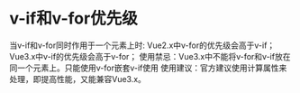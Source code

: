 
# v-if和v-for优先级

当v-if和v-for同时作用于一个元素上时:
Vue2.x中v-for的优先级会高于v-if；
Vue3.x中v-if的优先级会高于v-for；
使用禁忌：Vue3.x中不能将v-for和v-if放在同一个元素上。只能使用v-for嵌套v-if使用
使用建议：官方建议使用计算属性来处理，即提高性能，又能兼容Vue3.x。
